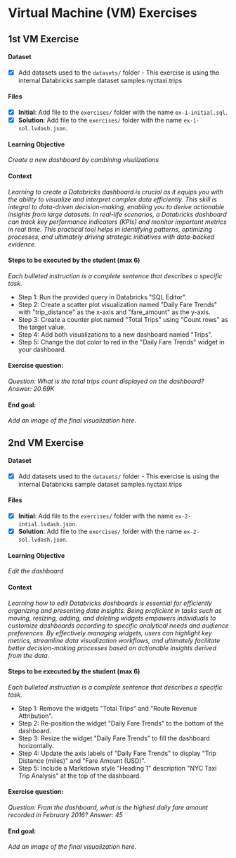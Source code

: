 # Virtual Machine (VM) Exercises



## 1st VM Exercise

#### Dataset

- [x] Add datasets used to the `datasets/` folder - This exercise is using the internal Databricks sample dataset samples.nyctaxi.trips

#### Files

- [x] **Initial**: Add file to the `exercises/`  folder with the name `ex-1-initial.sql`. 
- [x] **Solution**: Add file to the `exercises/`  folder with the name `ex-1-sol.lvdash.json`.

#### Learning Objective

*Create a new dashboard by combining visulizations*

#### Context

*Learning to create a Databricks dashboard is crucial as it equips you with the ability to visualize and interpret complex data efficiently. This skill is integral to data-driven decision-making, enabling you to derive actionable insights from large datasets. In real-life scenarios, a Databricks dashboard can track key performance indicators (KPIs) and monitor important metrics in real time. This practical tool helps in identifying patterns, optimizing processes, and ultimately driving strategic initiatives with data-backed evidence.*

#### Steps to be executed by the student (max 6)

*Each bulleted instruction is a complete sentence that describes a specific task.*

- Step 1: Run the provided query in Databricks "SQL Editor".
- Step 2: Create a scatter plot visualization named "Daily Fare Trends" with "trip_distance" as the x-axis and "fare_amount" as the y-axis.
- Step 3: Create a counter plot named "Total Trips" using "Count rows" as the target value.
- Step 4: Add both visualizations to a new dashboard named "Trips".
- Step 5: Change the dot color to red in the "Daily Fare Trends" widget in your dashboard.


#### Exercise question:
*Question: What is the total trips count displayed on the dashboard? Answer: 20.69K*

#### End goal:

*Add an image of the final visualization here.*

## 2nd VM Exercise

#### Dataset

- [x] Add datasets used to the `datasets/` folder - This exercise is using the internal Databricks sample dataset samples.nyctaxi.trips

#### Files

- [x] **Initial**: Add file to the `exercises/`  folder with the name `ex-2-intial.lvdash.json`.
- [x] **Solution**: Add file to the `exercises/`  folder with the name `ex-2-sol.lvdash.json`.

#### Learning Objective

*Edit the dashboard*

#### Context

*Learning how to edit Databricks dashboards is essential for efficiently organizing and presenting data insights. Being proficient in tasks such as moving, resizing, adding, and deleting widgets empowers individuals to customize dashboards according to specific analytical needs and audience preferences. By effectively managing widgets, users can highlight key metrics, streamline data visualization workflows, and ultimately facilitate better decision-making processes based on actionable insights derived from the data.*

#### Steps to be executed by the student (max 6)

*Each bulleted instruction is a complete sentence that describes a specific task.*

- Step 1: Remove the widgets "Total Trips" and "Route Revenue Attribution".
- Step 2: Re-position the widget "Daily Fare Trends" to the bottom of the dashboard.
- Step 3: Resize the widget "Daily Fare Trends" to fill the dashboard horizontally.
- Step 4: Update the axis labels of "Daily Fare Trends" to display "Trip Distance (miles)" and "Fare Amount (USD)".
- Step 5: Include a Markdown style "Heading 1" description "NYC Taxi Trip Analysis" at the top of the dashboard.

#### Exercise question:
*Question: From the dashboard, what is the highest daily fare amount recorded in February 2016? Answer: 45*

#### End goal:

*Add an image of the final visualization here.*


